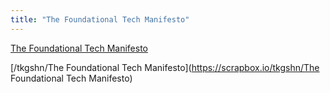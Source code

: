 ```yaml
---
title: "The Foundational Tech Manifesto"
---
```



[The Foundational Tech Manifesto](https://substack.garysheng.com/p/manifesto)


[/tkgshn/The Foundational Tech Manifesto](https://scrapbox.io/tkgshn/The Foundational Tech Manifesto)